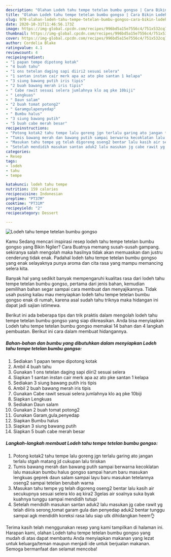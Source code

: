 ```yaml
---
description: "Olahan Lodeh tahu tempe tetelan bumbu gongso | Cara Bikin Lodeh tahu tempe tetelan bumbu gongso Yang Bikin Ngiler"
title: "Olahan Lodeh tahu tempe tetelan bumbu gongso | Cara Bikin Lodeh tahu tempe tetelan bumbu gongso Yang Bikin Ngiler"
slug: 970-olahan-lodeh-tahu-tempe-tetelan-bumbu-gongso-cara-bikin-lodeh-tahu-tempe-tetelan-bumbu-gongso-yang-bikin-ngiler
date: 2020-10-31T11:46:56.173Z
image: https://img-global.cpcdn.com/recipes/996bd5a15e7556c4/751x532cq70/lodeh-tahu-tempe-tetelan-bumbu-gongso-foto-resep-utama.jpg
thumbnail: https://img-global.cpcdn.com/recipes/996bd5a15e7556c4/751x532cq70/lodeh-tahu-tempe-tetelan-bumbu-gongso-foto-resep-utama.jpg
cover: https://img-global.cpcdn.com/recipes/996bd5a15e7556c4/751x532cq70/lodeh-tahu-tempe-tetelan-bumbu-gongso-foto-resep-utama.jpg
author: Cordelia Blake
ratingvalue: 4.1
reviewcount: 4
recipeingredient:
- "1 papan tempe dipotong kotak"
- "4 buah tahu"
- "1 ons tetelan daging sapi diiri2 sesuai selera"
- "1 santan instan cair merk apa az ato pke santan 1 kelapa"
- "3 siung bawang putih iris tipis"
- "2 buah bawang merah iris tipis"
- " Cabe rawit sesuai selera jumlahnya klo aq pke 10biji"
- " Lengkuas"
- " Daun salam"
- "2 buah tomat potong2"
- " Garamgulapenyedap"
- " Bumbu halus"
- "3 siung bawang putih"
- "5 buah cabe merah besar"
recipeinstructions:
- "Potong kotak2 tahu tempe lalu goreng jgn terlalu garing ato jangan terlalu stgah matang jd cukupan lalu tiriskan"
- "Tumis bawang merah dan bawang putih sampai berwarna kecoklatan lalu masukan bumbu halus gongso sampai harum baru masukan lengkuas geprek daun salam sampai layu baru masukan tetelannya oseng2 sampai tetelan berubah warna"
- "Masukan tahu tempe yg telah digoreng oseng2 bentar lalu kasih air secukupnya sesuai selera klo aq kira2 3gelas air soalnya suka byak kuahnya tunggu sampai mendidih tutupi"
- "Setelah mendidih masukan santan aduk2 lalu masukan jg cabe rawit yg telah diiris serong,tomat garam gula dan penyedap aduk2 bentar tunggu sampai agk mendidih koreksi rasa lalu siap utk dihidangkan heem👌"
categories:
- Resep
tags:
- lodeh
- tahu
- tempe

katakunci: lodeh tahu tempe 
nutrition: 159 calories
recipecuisine: Indonesian
preptime: "PT37M"
cooktime: "PT31M"
recipeyield: "2"
recipecategory: Dessert

---
```



![Lodeh tahu tempe tetelan bumbu gongso](https://img-global.cpcdn.com/recipes/996bd5a15e7556c4/751x532cq70/lodeh-tahu-tempe-tetelan-bumbu-gongso-foto-resep-utama.jpg)

Kamu Sedang mencari inspirasi resep lodeh tahu tempe tetelan bumbu gongso yang Bikin Ngiler? Cara Buatnya memang susah-susah gampang. sekiranya salah mengolah maka hasilnya tidak akan memuaskan dan justru cenderung tidak enak. Padahal lodeh tahu tempe tetelan bumbu gongso yang enak selayaknya punya aroma dan cita rasa yang mampu memancing selera kita.



Banyak hal yang sedikit banyak mempengaruhi kualitas rasa dari lodeh tahu tempe tetelan bumbu gongso, pertama dari jenis bahan, kemudian pemilihan bahan segar sampai cara membuat dan menyajikannya. Tidak usah pusing kalau mau menyiapkan lodeh tahu tempe tetelan bumbu gongso enak di rumah, karena asal sudah tahu triknya maka hidangan ini dapat jadi sajian istimewa.


Berikut ini ada beberapa tips dan trik praktis dalam mengolah lodeh tahu tempe tetelan bumbu gongso yang siap dikreasikan. Anda bisa menyiapkan Lodeh tahu tempe tetelan bumbu gongso memakai 14 bahan dan 4 langkah pembuatan. Berikut ini cara dalam membuat hidangannya.

<!--inarticleads1-->

##### Bahan-bahan dan bumbu yang dibutuhkan dalam menyiapkan Lodeh tahu tempe tetelan bumbu gongso:

1. Sediakan 1 papan tempe dipotong kotak
1. Ambil 4 buah tahu
1. Gunakan 1 ons tetelan daging sapi diiri2 sesuai selera
1. Siapkan 1 santan instan cair merk apa az ato pke santan 1 kelapa
1. Sediakan 3 siung bawang putih iris tipis
1. Ambil 2 buah bawang merah iris tipis
1. Gunakan  Cabe rawit sesuai selera jumlahnya klo aq pke 10biji
1. Siapkan  Lengkuas
1. Sediakan  Daun salam
1. Gunakan 2 buah tomat potong2
1. Gunakan  Garam,gula,penyedap
1. Siapkan  Bumbu halus
1. Siapkan 3 siung bawang putih
1. Siapkan 5 buah cabe merah besar




<!--inarticleads2-->

##### Langkah-langkah membuat Lodeh tahu tempe tetelan bumbu gongso:

1. Potong kotak2 tahu tempe lalu goreng jgn terlalu garing ato jangan terlalu stgah matang jd cukupan lalu tiriskan
1. Tumis bawang merah dan bawang putih sampai berwarna kecoklatan lalu masukan bumbu halus gongso sampai harum baru masukan lengkuas geprek daun salam sampai layu baru masukan tetelannya oseng2 sampai tetelan berubah warna
1. Masukan tahu tempe yg telah digoreng oseng2 bentar lalu kasih air secukupnya sesuai selera klo aq kira2 3gelas air soalnya suka byak kuahnya tunggu sampai mendidih tutupi
1. Setelah mendidih masukan santan aduk2 lalu masukan jg cabe rawit yg telah diiris serong,tomat garam gula dan penyedap aduk2 bentar tunggu sampai agk mendidih koreksi rasa lalu siap utk dihidangkan heem👌




Terima kasih telah menggunakan resep yang kami tampilkan di halaman ini. Harapan kami, olahan Lodeh tahu tempe tetelan bumbu gongso yang mudah di atas dapat membantu Anda menyiapkan makanan yang lezat untuk keluarga/teman maupun menjadi ide untuk berjualan makanan. Semoga bermanfaat dan selamat mencoba!
